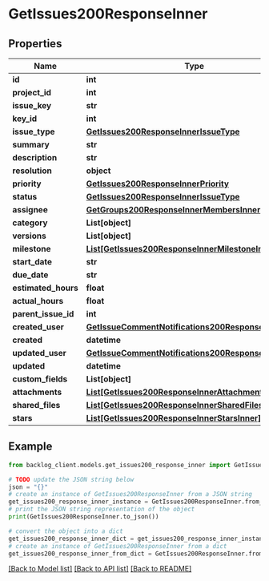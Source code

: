 # GetIssues200ResponseInner


## Properties

Name | Type | Description | Notes
------------ | ------------- | ------------- | -------------
**id** | **int** |  | [optional] 
**project_id** | **int** |  | [optional] 
**issue_key** | **str** |  | [optional] 
**key_id** | **int** |  | [optional] 
**issue_type** | [**GetIssues200ResponseInnerIssueType**](GetIssues200ResponseInnerIssueType.md) |  | [optional] 
**summary** | **str** |  | [optional] 
**description** | **str** |  | [optional] 
**resolution** | **object** |  | [optional] 
**priority** | [**GetIssues200ResponseInnerPriority**](GetIssues200ResponseInnerPriority.md) |  | [optional] 
**status** | [**GetIssues200ResponseInnerIssueType**](GetIssues200ResponseInnerIssueType.md) |  | [optional] 
**assignee** | [**GetGroups200ResponseInnerMembersInner**](GetGroups200ResponseInnerMembersInner.md) |  | [optional] 
**category** | **List[object]** |  | [optional] 
**versions** | **List[object]** |  | [optional] 
**milestone** | [**List[GetIssues200ResponseInnerMilestoneInner]**](GetIssues200ResponseInnerMilestoneInner.md) |  | [optional] 
**start_date** | **str** |  | [optional] 
**due_date** | **str** |  | [optional] 
**estimated_hours** | **float** |  | [optional] 
**actual_hours** | **float** |  | [optional] 
**parent_issue_id** | **int** |  | [optional] 
**created_user** | [**GetIssueCommentNotifications200ResponseInnerUser**](GetIssueCommentNotifications200ResponseInnerUser.md) |  | [optional] 
**created** | **datetime** |  | [optional] 
**updated_user** | [**GetIssueCommentNotifications200ResponseInnerUser**](GetIssueCommentNotifications200ResponseInnerUser.md) |  | [optional] 
**updated** | **datetime** |  | [optional] 
**custom_fields** | **List[object]** |  | [optional] 
**attachments** | [**List[GetIssues200ResponseInnerAttachmentsInner]**](GetIssues200ResponseInnerAttachmentsInner.md) |  | [optional] 
**shared_files** | [**List[GetIssues200ResponseInnerSharedFilesInner]**](GetIssues200ResponseInnerSharedFilesInner.md) |  | [optional] 
**stars** | [**List[GetIssues200ResponseInnerStarsInner]**](GetIssues200ResponseInnerStarsInner.md) |  | [optional] 

## Example

```python
from backlog_client.models.get_issues200_response_inner import GetIssues200ResponseInner

# TODO update the JSON string below
json = "{}"
# create an instance of GetIssues200ResponseInner from a JSON string
get_issues200_response_inner_instance = GetIssues200ResponseInner.from_json(json)
# print the JSON string representation of the object
print(GetIssues200ResponseInner.to_json())

# convert the object into a dict
get_issues200_response_inner_dict = get_issues200_response_inner_instance.to_dict()
# create an instance of GetIssues200ResponseInner from a dict
get_issues200_response_inner_from_dict = GetIssues200ResponseInner.from_dict(get_issues200_response_inner_dict)
```
[[Back to Model list]](../README.md#documentation-for-models) [[Back to API list]](../README.md#documentation-for-api-endpoints) [[Back to README]](../README.md)



